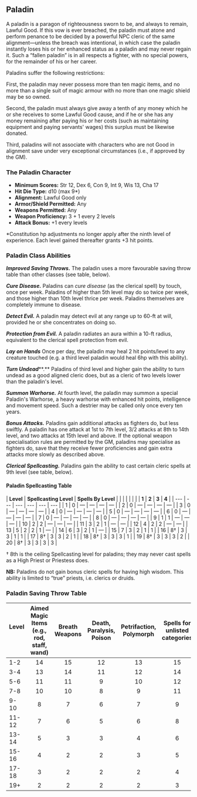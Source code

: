 ## Paladin

A paladin is a paragon of righteousness sworn to be, and always to remain, Lawful Good. If this vow is ever breached, the paladin must atone and perform penance to be decided by a powerful NPC cleric of the same alignment—unless the breach was intentional, in which case the paladin instantly loses his or her enhanced status as a paladin and may never regain it. Such a “fallen paladin” is in all respects a fighter, with no special powers, for the remainder of his or her career.

Paladins suffer the following restrictions:

First, the paladin may never possess more than ten magic items, and no more than a single suit of magic armour with no more than one magic shield may be so owned.

Second, the paladin must always give away a tenth of any money which he or she receives to some Lawful Good cause, and if he or she has any money remaining after paying his or her costs (such as maintaining equipment and paying servants' wages) this surplus must be likewise donated.

Third, paladins will not associate with characters who are not Good in alignment save under very exceptional circumstances (i.e., if approved by the GM).

### The Paladin Character

- **Minimum Scores:** Str 12, Dex 6, Con 9, Int 9, Wis 13, Cha 17
- **Hit Die Type:** d10 (max 9\*)
- **Alignment:** Lawful Good only
- **Armor/Shield Permitted:** Any
- **Weapons Permitted:** Any
- **Weapon Proficiency:** 3 + 1 every 2 levels
- **Attack Bonus:** +1 every levels

\*Constitution hp adjustments no longer apply after the ninth level of experience. Each level gained thereafter grants +3 hit points.

### Paladin Class Abilities

***Improved Saving Throws.*** The paladin uses a more favourable saving throw table than other classes (see table, below).

***Cure Disease.*** Paladins can *cure disease* (as the clerical spell) by touch, once per week. Paladins of higher than 5th level may do so twice per week, and those higher than 10th level thrice per week. Paladins themselves are completely immune to disease.

***Detect Evil.*** A paladin may detect evil at any range up to 60-ft at will, provided he or she concentrates on doing so.

***Protection from Evil.*** A paladin radiates an aura within a 10-ft radius, equivalent to the clerical spell protection from evil.

***Lay on Hands*** Once per day, the paladin may heal 2 hit points/level to any creature touched (e.g. a third level paladin would heal 6hp with this ability).

***Turn Undead*****.** Paladins of third level and higher gain the ability to turn undead as a good aligned cleric does, but as a cleric of two levels lower than the paladin's level.

***Summon Warhorse.*** At fourth level, the paladin may summon a special Paladin's Warhorse, a heavy warhorse with enhanced hit points, intelligence and movement speed. Such a destrier may be called only once every ten years.

***Bonus Attacks.*** Paladins gain additional attacks as fighters do, but less swiftly. A paladin has one attack at 1st to 7th level, 3/2 attacks at 8th to 14th level, and two attacks at 15th level and above. If the optional weapon specialisation rules are permitted by the GM, paladins may specialise as fighters do, save that they receive fewer proficiencies and gain extra attacks more slowly as described above.

***Clerical Spellcasting.*** Paladins gain the ability to cast certain cleric spells at 9th level (see table, below).

#### Paladin Spellcasting Table

| **Level** | **Spellcasting Level** | **Spells By Level** |     |     |     |     |
|           |                        | **1** | **2** | **3** | **4** |
| --- | --- | --- | --- | --- | --- |
| 1   | 0   | —   | —   | —   | —   |
| 2   | 0   | —   | —   | —   | —   |
| 3   | 0   | —   | —   | —   | —   |
| 4   | 0   | —   | —   | —   | —   |
| 5   | 0   | —   | —   | —   | —   |
| 6   | 0   | —   | —   | —   | —   |
| 7   | 0   | —   | —   | —   | —   |
| 8   | 0   | —   | —   | —   | —   |
| 9   | 1   | 1   | —   | —   | —   |
| 10  | 2   | 2   | —   | —   | —   |
| 11  | 3   | 2   | 1   | —   | —   |
| 12  | 4   | 2   | 2   | —   | —   |
| 13  | 5   | 2   | 2   | 1   | —   |
| 14  | 6   | 3   | 2   | 1   | —   |
| 15  | 7   | 3   | 2   | 1   | 1   |
| 16  | 8†  | 3   | 3   | 1   | 1   |
| 17  | 8†  | 3   | 3   | 2   | 1   |
| 18  | 8†  | 3   | 3   | 3   | 1   |
| 19  | 8†  | 3   | 3   | 3   | 2   |
| 20  | 8†  | 3   | 3   | 3   | 3   |

† 8th is the ceiling Spellcasting level for paladins; they may never cast spells as a High Priest or Priestess does.

**NB:** Paladins do not gain bonus cleric spells for having high wisdom. This ability is limited to “true” priests, i.e. clerics or druids.

### Paladin Saving Throw Table

| **Level** &nbsp; &nbsp; | **Aimed Magic Items (e.g., rod, staff, wand)** | **Breath Weapons** | **Death, Paralysis, Poison** | **Petrifaction, Polymorph** | **Spells for unlisted categories** |
| --- |:---:|:---:|:---:|:---:|:---:|
| 1-2 | 14  | 15  | 12  | 13  | 15  |
| 3-4 | 13  | 14  | 11  | 12  | 14  |
| 5-6 | 11  | 11  | 9   | 10  | 12  |
| 7-8 | 10  | 10  | 8   | 9   | 11  |
| 9-10 | 8   | 7   | 6   | 7   | 9   |
| 11-12 | 7   | 6   | 5   | 6   | 8   |
| 13-14 | 5   | 3   | 3   | 4   | 6   |
| 15-16 | 4   | 2   | 2   | 3   | 5   |
| 17-18 | 3   | 2   | 2   | 2   | 4   |
| 19+ | 2   | 2   | 2   | 2   | 3   |
